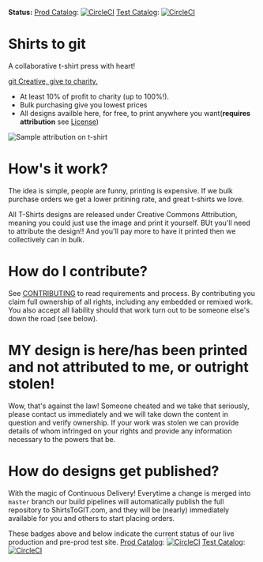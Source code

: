 **Status:** [Prod Catalog](https://shirtstogit.com): [![CircleCI](https://circleci.com/gh/ShirtsToGit/catalog/tree/master.svg?style=svg)](https://circleci.com/gh/ShirtsToGit/catalog/tree/master)
[Test Catalog](https://test.shirtstogit.com): [![CircleCI](https://circleci.com/gh/ShirtsToGit/catalog.svg?style=svg)](https://circleci.com/gh/ShirtsToGit/catalog)

# Shirts to git
A collaborative t-shirt press with heart! 

[git Creative, give to charity.](https://shirtstogit.com)

- At least 10% of profit to charity (up to 100%!).
- Bulk purchasing give you lowest prices
- All designs availble here, for free, to print anywhere you want(**requires attribution** see [License](./LICENSE.md))

![Sample attribution on t-shirt](./shirts/git-creative/design.png)


# How's it work?
The idea is simple, people are funny, printing is expensive.  If we bulk purchase orders we get a lower pritining rate, and great t-shirts we love.

All T-Shirts designs are released under Creative Commons Attribution, meaning you could just use the image and print it yourself.  BUt you'll need to attribute the design!!  And you'll pay more to have it printed then we collectively can in bulk.

# How do I contribute?
See [CONTRIBUTING](./CONTRIBUTING.md) to read requirements and process.  By contributing you claim full ownership of all rights, including any embedded or remixed work. You also accept all liability should that work turn out to be someone else's down the road (see below).

# MY design is here/has been printed and not attributed to me, or outright stolen!
Wow, that's against the law! Someone cheated and we take that seriously, please contact us immediately and we will take down the content in question and verify ownership.  If your work was stolen we can provide details of whom infringed on your rights and provide any information necessary to the powers that be.

# How do designs get published?
With the magic of Continuous Delivery!  Everytime a change is merged into `master` branch our build pipelines will automatically publish the full repository to ShirtsToGIT.com, and they will be (nearly) immediately available for you and others to start placing orders.


These badges above and below indicate the current status of our live production and pre-prod test site.
[Prod Catalog](https://shirtstogit.com): [![CircleCI](https://circleci.com/gh/ShirtsToGit/catalog/tree/master.svg?style=svg)](https://circleci.com/gh/ShirtsToGit/catalog/tree/master)
[Test Catalog](https://test.shirtstogit.com): [![CircleCI](https://circleci.com/gh/ShirtsToGit/catalog.svg?style=svg)](https://circleci.com/gh/ShirtsToGit/catalog)

